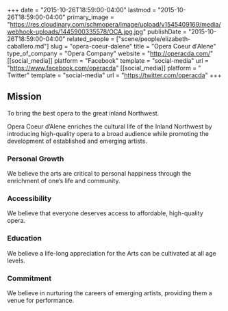 +++
date = "2015-10-26T18:59:00-04:00"
lastmod = "2015-10-26T18:59:00-04:00"
primary_image = "https://res.cloudinary.com/schmopera/image/upload/v1545409169/media/webhook-uploads/1445900335578/OCA.jpg.jpg"
publishDate = "2015-10-26T18:59:00-04:00"
related_people = ["scene/people/elizabeth-caballero.md"]
slug = "opera-coeur-dalene"
title = "Opera Coeur d&#039;Alene"
type_of_company = "Opera Company"
website = "http://operacda.com/"
[[social_media]]
platform = "Facebook"
template = "social-media"
url = "https://www.facebook.com/operacda"
[[social_media]]
platform = " Twitter"
template = "social-media"
url = "https://twitter.com/operacda"
+++

## Mission

To bring the best opera to the great inland Northwest.

Opera Coeur d’Alene enriches the cultural life of the Inland Northwest by introducing high-quality opera to a broad audience while promoting the development of established and emerging artists. 

### Personal Growth

We believe the arts are critical to personal happiness through the enrichment of one’s life and community. 

### Accessibility

We believe that everyone deserves access to affordable, high-quality opera. 

### Education

We believe a life-long appreciation for the Arts can be cultivated at all age levels. 

### Commitment

We believe in nurturing the careers of emerging artists, providing them a venue for performance.
